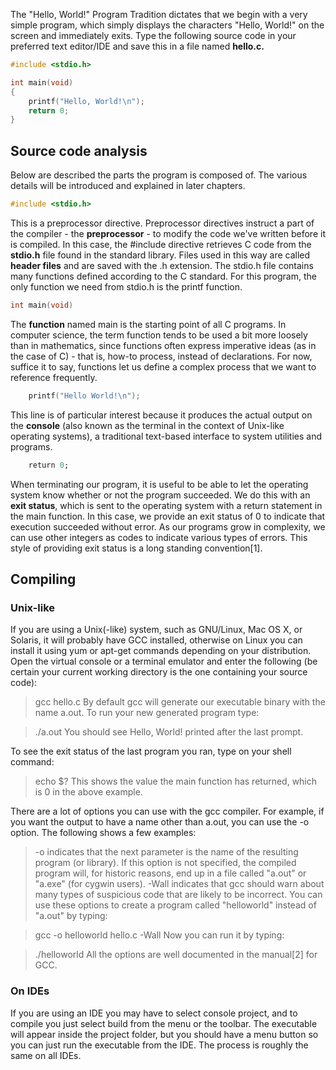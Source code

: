 The "Hello, World!" Program
Tradition dictates that we begin with a very simple program, which simply displays the characters "Hello, World!" on the screen and immediately exits. Type the following source code in your preferred text editor/IDE and save this in a file named **hello.c.**
```c
#include <stdio.h>

int main(void)
{
    printf("Hello, World!\n");
    return 0;
}
```
## Source code analysis
Below are described the parts the program is composed of. The various details will be introduced and explained in later chapters.
```c
#include <stdio.h>
```
This is a preprocessor directive. Preprocessor directives instruct a part of the compiler - the **preprocessor** - to modify the code we've written before it is compiled. In this case, the #include directive retrieves C code from the **stdio.h** file found in the standard library. Files used in this way are called **header files** and are saved with the .h extension. The stdio.h file contains many functions defined according to the C standard. For this program, the only function we need from stdio.h is the printf function.
```c
int main(void)
```
The **function** named main is the starting point of all C programs. In computer science, the term function tends to be used a bit more loosely than in mathematics, since functions often express imperative ideas (as in the case of C) - that is, how-to process, instead of declarations. For now, suffice it to say, functions let us define a complex process that we want to reference frequently.
```c
    printf("Hello World!\n");
```
This line is of particular interest because it produces the actual output on the **console** (also known as the terminal in the context of Unix-like operating systems), a traditional text-based interface to system utilities and programs.
```q
    return 0;
```
When terminating our program, it is useful to be able to let the operating system know whether or not the program succeeded. We do this with an **exit status**, which is sent to the operating system with a return statement in the main function. In this case, we provide an exit status of 0 to indicate that execution succeeded without error. As our programs grow in complexity, we can use other integers as codes to indicate various types of errors. This style of providing exit status is a long standing convention[1].

## Compiling
### Unix-like
If you are using a Unix(-like) system, such as GNU/Linux, Mac OS X, or Solaris, it will probably have GCC installed, otherwise on Linux you can install it using yum or apt-get commands depending on your distribution. Open the virtual console or a terminal emulator and enter the following (be certain your current working directory is the one containing your source code):

> gcc hello.c
By default gcc will generate our executable binary with the name a.out. To run your new generated program type:

> ./a.out
You should see Hello, World! printed after the last prompt.

To see the exit status of the last program you ran, type on your shell command:

> echo $?
This shows the value the main function has returned, which is 0 in the above example.

There are a lot of options you can use with the gcc compiler. For example, if you want the output to have a name other than a.out, you can use the -o option. The following shows a few examples:

> -o
indicates that the next parameter is the name of the resulting program (or library). If this option is not specified, the compiled program will, for historic reasons, end up in a file called "a.out" or "a.exe" (for cygwin users).
> -Wall
indicates that gcc should warn about many types of suspicious code that are likely to be incorrect.
You can use these options to create a program called "helloworld" instead of "a.out" by typing:

> gcc -o helloworld hello.c -Wall
Now you can run it by typing:

> ./helloworld
All the options are well documented in the manual[2] for GCC.

### On IDEs
If you are using an IDE you may have to select console project, and to compile you just select build from the menu or the toolbar. The executable will appear inside the project folder, but you should have a menu button so you can just run the executable from the IDE. The process is roughly the same on all IDEs.
